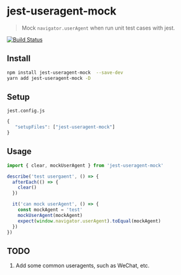 # jest-useragent-mock
> Mock `navigator.userAgent` when run unit test cases with jest.

[![Build Status](https://travis-ci.org/ariesjia/jest-useragent-mock.svg?branch=master)](https://travis-ci.org/ariesjia/jest-useragent-mock)


## Install
```bash
npm install jest-useragent-mock  --save-dev
yarn add jest-useragent-mock -D
```

## Setup
`jest.config.js`
```javascript
{
   "setupFiles": ["jest-useragent-mock"]
}
```

## Usage
```javascript
import { clear, mockUserAgent } from 'jest-useragent-mock'

describe('test usergaent', () => {
  afterEach(() => {
    clear()
  })

  it('can mock userAgent', () => {
    const mockAgent = 'test'
    mockUserAgent(mockAgent)
    expect(window.navigator.userAgent).toEqual(mockAgent)
  })
})

```

## TODO
1. Add some common useragents, such as WeChat, etc.